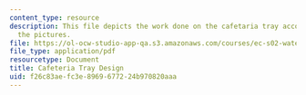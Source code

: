 ```yaml
---
content_type: resource
description: This file depicts the work done on the cafetaria tray accompanied with
  the pictures.
file: https://ol-ocw-studio-app-qa.s3.amazonaws.com/courses/ec-s02-water-jet-technologies-spring-2005/f26c83aefc3e8969677224b970820aaa_MITEC_S02S05_cafe_tray.pdf
file_type: application/pdf
resourcetype: Document
title: Cafeteria Tray Design
uid: f26c83ae-fc3e-8969-6772-24b970820aaa
---
```

